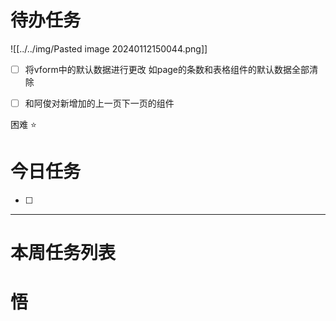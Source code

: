# 待办任务
![[../../img/Pasted image 20240112150044.png]]

- [ ] 将vform中的默认数据进行更改 如page的条数和表格组件的默认数据全部清除
- [ ] 和阿俊对新增加的上一页下一页的组件


困难
⭐

# 今日任务
- [ ] 




------
# 本周任务列表



# 悟